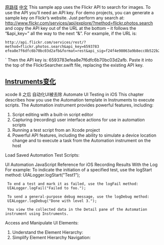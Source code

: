 [原路径](https://www.raywenderlich.com/97886/instruments-tutorial-with-swift-getting-started)
[中文](http://www.cocoachina.com/swift/20150623/12237.html)
 This sample app uses the Flickr API to search for images. To use the API you’ll need an API key. For demo projects, you can generate a sample key on Flickr’s website. Just perform any search at: http://www.flickr.com/services/api/explore/?method=flickr.photos.search and copy the API key out of the URL at the bottom – it follows the “&api_key=” all the way to the next “&”.
 For example, if the URL is:
 ```
 http://api.flickr.com/services/rest/?method=flickr.photos.search&api_key=6593783 efea8e7f6dfc6b70bc03d2afb&format=rest&api_sig=f24f4e98063a9b8ecc8b522b238d5e2f
 ```
 `
 Then the API key is: 6593783efea8e7f6dfc6b70bc03d2afb.
 Paste it into the top of the FlickrSearcher.swift file, replacing the existing API key.
 
##  [Instruments变化](http://www.jianshu.com/p/2ab57bfd43e3)
xcode 8 之后 自动化UI被去除
Automate UI Testing in iOS
    This chapter describes how you use the Automation template in Instruments to execute scripts. 
 The Automation instrument provides powerful features, including:
 1. Script editing with a built-in script editor
 2. Capturing (recording) user interface actions for use in automation scripts
 3. Running a test script from an Xcode project
 4. Powerful API features, including the ability to simulate a device location change and to execute a task from the Automation instrument on the host
 
 Load Saved Automation Test Scripts:
    
 
 UI Automation JavaScript Reference for iOS
    Recording Results With the Log
 For example:
     To indicate the initiation of a specified test, use the logStart method:
     UIALogger.logStart("Test1");
     
     To end a test and mark it as failed, use the logFail method:
     UIALogger.logFail("Failed to foo.");
     
     To send a general-purpose debug message, use the logDebug method:
     UIALogger.logDebug("Done with level 3.");
     
     You view the collected data in the Detail pane of the Automation instrument using Instruments.
 
 Access and Manipulate UI Elements:
 
   1. Understand the Element Hierarchy:
 2. Simplify Element Hierarchy Navigation:
    
